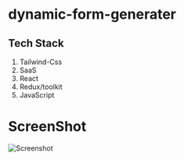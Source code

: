 # dynamic-form-generater
## Tech Stack
1. Tailwind-Css
2. SaaS
3. React
4. Redux/toolkit
5. JavaScript
# ScreenShot
![Screenshot](https://github.com/syedosama1/dynamic-form-generator/assets/111410324/0cde0e62-6188-4b7e-84dc-7e5d7412d8d6)
